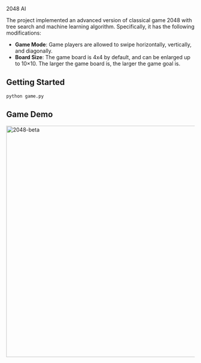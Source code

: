 2048 AI

The project implemented an advanced version of classical game 2048 with tree search and machine learning algorithm.
Specifically, it has the following modifications:
* **Game Mode**: Game players are allowed to swipe horizontally, vertically, and diagonally.
* **Board Size**: The game board is 4x4 by default, and can be enlarged up to 10×10. 
The larger the game board is, the larger the game goal is.



## Getting Started
```
python game.py
```

## Game Demo
<img width="619" alt="2048-beta" src="https://user-images.githubusercontent.com/38336855/97535655-53fde580-1992-11eb-894f-fa8e23dc9e55.png">
